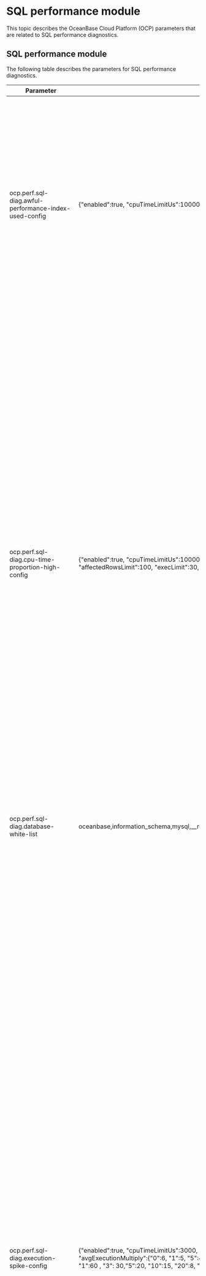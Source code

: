 SQL performance module 
===========================================

This topic describes the OceanBase Cloud Platform (OCP) parameters that are related to SQL performance diagnostics. 

SQL performance module 
-------------------------------------------

The following table describes the parameters for SQL performance diagnostics. 


|                              Parameter                              |                                                                                                                                     Default value                                                                                                                                      |                                                                                                                                                                                                                                                                                                                                                                                                                                                                                                                                                                                                                                                                                                                                                                                                                                                                                                                                                                                                                                                                                                                                                                                                                                                                                                                                                                                                                                                                                                                                                      Description                                                                                                                                                                                                                                                                                                                                                                                                                                                                                                                                                                                                                                                                                                                                                                                                                                                                                                                                                                                                                                                                                                                                                                                                                                                                                                                                                                                                                                                                                                                                                       |
|---------------------------------------------------------------------|----------------------------------------------------------------------------------------------------------------------------------------------------------------------------------------------------------------------------------------------------------------------------------------|------------------------------------------------------------------------------------------------------------------------------------------------------------------------------------------------------------------------------------------------------------------------------------------------------------------------------------------------------------------------------------------------------------------------------------------------------------------------------------------------------------------------------------------------------------------------------------------------------------------------------------------------------------------------------------------------------------------------------------------------------------------------------------------------------------------------------------------------------------------------------------------------------------------------------------------------------------------------------------------------------------------------------------------------------------------------------------------------------------------------------------------------------------------------------------------------------------------------------------------------------------------------------------------------------------------------------------------------------------------------------------------------------------------------------------------------------------------------------------------------------------------------------------------------------------------------------------------------------------------------------------------------------------------------------------------------------------------------------------------------------------------------------------------------------------------------------------------------------------------------------------------------------------------------------------------------------------------------------------------------------------------------------------------------------------------------------------------------------------------------------------------------------------------------------------------------------------------------------------------------------------------------------------------------------------------------------------------------------------------------------------------------------------------------------------------------------------------------------------------------------------------------------------------------------------------------------------------------------------------------------------------------------------------------------------------------------------------------------------------------------------------------------------------------------------------------------------------------------------------------------------------------------------------------------------------------------------------------------------------------------------------------------------------------------------------------------------------------------------------------|
| ocp.perf.sql-diag.awful-performance-index-used-config               | {"enabled":true, "cpuTimeLimitUs":100000, "execPsLimit":5.0, "fullLogicalReadsLimit":10000}                                                                                                                                                                                            | The diagnostic parameter for poor performance despite the use of index. Parameters:  * enabled: specifies whether to enable this check item.   * execPsLimit: specifies the number of executions per second.   * cpuTimeLimitUs: specifies the average CPU time (μs).   * fullLogicalReadsLimit: specifies the number of logical reads.    Diagnostic objects: SQL queries that meet the following conditions during the diagnostic period: The average CPU time \> cpuTimeLimitUs \&\& The actual logical reads \> fullLogicalReadsLimit \&\& The full table scan is not performed \&\& The execution frequency \> $execPsLimit                                                                                                                                                                                                                                                                                                                                                                                                                                                                                                                                                                                                                                                                                                                                                                                                                                                                                                                                                                                                                                                                                                                                                                                                                                                                                                                                                                                                                                                                                                                                                                                                                                                                                                                                                                                                                                                                                                                                                                                                                                                                                                                                                                                                                                                                                                                  |
| ocp.perf.sql-diag.cpu-time-proportion-high-config                   | {"enabled":true, "cpuTimeLimitUs":10000, "execPsLimit":10.0, "maxCpuTimeLimitUs":30000, "affectedRowsLimit":100, "execLimit":30, "sqlCountLimit":20, "cpuTimePercentLimit":20}                                                                                                         | The diagnostic parameter for a high CPU time percentage for execution. Parameters:  * enabled: specifies whether to enable this check item.   * execPsLimit: specifies the execution frequency, which is the number of executions per second.   * cpuTimeLimitUs: specifies the average CPU time (μs).   * maxCpuTimeLimitUs: specifies the upper limit of the CPU time.   * affectedRowsLimit: specifies the number of affected rows.   * execPsLimit: specifies the total number of executions.   * sqlCountLimit: specifies the number of SQL queries.   * cpuTimePercentLimit: specifies the CPU time percentage.    Diagnostic objects: SQL queries that meet the following conditions during the diagnostic period: The average CPU time \> $cpuTimeLimitUs \|\| The number of affected rows \> $affectedRowsLimit \|\| The upper limit of CPU time \> $maxCpuTimeLimitUs \&\& The execution frequency \>= $execPsLimit. Diagnostic criteria: During the diagnostics period, if all the following conditions are met, the CPU time percentage is considered high. 1) The percentage of the CPU time of the diagnosed SQL query to the CPU time of the tenant exceeds $cpuTimePercentLimit. 2) The total number of SQL executions by the tenant exceeds $execLimit. 3) The number of unique SQL queries executed by the tenant is greater than $sqlCountLimit.                                                                                                                                                                                                                                                                                                                                                                                                                                                                                                                                                                                                                                                                                                                                                                                                                                                                                                                                                                                                                                                                                                                                                                                                                                                                                                                                                                                                           |
| ocp.perf.sql-diag.database-white-list                               | oceanbase,information_schema,mysql,__recyclebin,sys,__public                                                                                                                                                                                                                           | The names of the databases to be skipped in SQL diagnostics.                                                                                                                                                                                                                                                                                                                                                                                                                                                                                                                                                                                                                                                                                                                                                                                                                                                                                                                                                                                                                                                                                                                                                                                                                                                                                                                                                                                                                                                                                                                                                                                                                                                                                                                                                                                                                                                                                                                                                                                                                                                                                                                                                                                                                                                                                                                                                                                                                                                                                                                                                                                                                                                                                                                                                                                                                                                                                                                                                                                                                                                           |
| ocp.perf.sql-diag.execution-spike-config                            | {"enabled":true, "cpuTimeLimitUs":3000, "execPsLimit":5.0, "pointsLimit":5, "compareMin":20, "avgExecutionMultiply":{"0":6, "1":5, "5":4, "10":3, "50": 2.5, "100": 2, "500": 1.6}, "stdExecutionMultiply":{"0":80, "1":60 , "3": 30,"5":20, "10":15, "20":8, "30":6, "50":5, "80":4}} | The diagnostic parameter for execution spikes. Parameters:  * enabled: specifies whether to enable this check item.   * execPsLimit: specifies the execution frequency, which is the number of executions per second.   * cpuTimeLimitUs: specifies the average CPU time (μs).   * pointsLimit: specifies the number of points.   * compareMin: specifies the time of comparison (min).   * avgExecutionMultiply: specifies the multiple of the average execution frequency.   * stdExecutionMultiply: specifies the multiple of the standard deviation of the execution frequency.    Diagnostic objects: SQL queries that meet the following conditions during the diagnostic period: The average CPU time \>= $cpuTimeLimitUs \&\& The average number of executions per second \>= $execPsLimit.  Diagnostic criteria: 1. Find the SQL queries that meet the diagnostic conditions within the last $compareMin before the diagnosis. Calculate the average execution frequency per minute (avg_exec_ps) of the SQL queries, the standard deviation of the execution frequency (std_exec_ps) in the last $compareMin, and the ratio of the standard deviation to the average (range_percent). In other words, the following statistics are calculated: * Historical average execution frequency (avg_exec_ps)   * Standard deviation (std_exec_ps)   * range_percent (std_exec_ps / avg_exec_ps \* 100).     2. Then, calculate the average number of executions per second (exec_ps) of the SQL query. If the exec_ps parameter meets all the following conditions at the same time, the SQL query is considered an execution spike:  * exec_ps \>= avg_exec_ps \* $multiple_value_1   * exec_ps \>= avg_exec_ps + std_exec_ps \* $multiple_value_2    **Note**  * The value of multiple_value_1 parameter varies with that of the avg_exec_ps parameter, depending on the value of the avgExecutionMultiply parameter.  When avg_exec_ps \> 500, multiple_value_1 = 1.6. Likewise, 100 -\> 2, 50 -\> 2.5, 10 -\> 3, 5 -\> 4, and 1 -\> 5.   * The value of multiple_value_2 parameter varies with that of the range_percent parameter, depending on the value of the stdExecutionMultiply parameter. When range_percent \> 80, multiple_value_ 2 = 4. Likewise, 50 -\> 5, 30 -\> 6, 20 -\> 8, 10 -\> 15, 5 -\> 20, 3 -\> 30, 1 -\> 60, and 0 -\> 80.       |
| ocp.perf.sql-diag.index-diagnoser-config                            | {"enabled":true,"schedulePeriodMin":5, "coreThreadSize":10, "maxThreadSize":50,"maxQueueSize":10000,"diagPeriodSec":300,"diagOffsetSec":60,"maxDiagPeriodSec":1800}                                                                                                                    | The parameter for SQL index diagnostics. It takes effect after a restart.  We recommend that you leave this parameter unchanged.                                                                                                                                                                                                                                                                                                                                                                                                                                                                                                                                                                                                                                                                                                                                                                                                                                                                                                                                                                                                                                                                                                                                                                                                                                                                                                                                                                                                                                                                                                                                                                                                                                                                                                                                                                                                                                                                                                                                                                                                                                                                                                                                                                                                                                                                                                                                                                                                                                                                                                                                                                                                                                                                                                                                                                                                                                                                                                                                                                       |
| ocp.perf.sql-diag.ineffective-hint-config                           | {"enabled":true, "execPsLimit":5.0, "cpuTimeLimitUs":20000}                                                                                                                                                                                                                            | The diagnostic parameter for inactive hints. Parameters:  * enabled: specifies whether to enable this check item.   * execPsLimit: specifies the execution frequency, which is the number of executions per second.   * cpuTimeLimitUs: specifies the average CPU time (μs).    Diagnostic objects: SQL queries that meet the following conditions during the diagnostic period: The average CPU time \>= $cpuTimeLimitUs \&\& The executions frequency \>= $execPsLimit. Diagnostic criteria: If the index specified in the hint is inconsistent with that of the execution plan,the hint is inactive.                                                                                                                                                                                                                                                                                                                                                                                                                                                                                                                                                                                                                                                                                                                                                                                                                                                                                                                                                                                                                                                                                                                                                                                                                                                                                                                                                                                                                                                                                                                                                                                                                                                                                                                                                                                                                                                                                                                                                                                                                                                                                                                                                                                                                                                                                                                                                            |
| ocp.perf.sql-diag.perf-diagnoser-config                             | {"enabled":true,"schedulePeriodMin":5, "coreThreadSize":10, "maxThreadSize":50,"maxQueueSize":10000,"diagPeriodSec":300,"diagOffsetSec":60,"maxDiagPeriodSec":1800}                                                                                                                    | The parameter for SQL performance diagnostics. It takes effect after a restart.  We recommend that you leave this parameter unchanged.                                                                                                                                                                                                                                                                                                                                                                                                                                                                                                                                                                                                                                                                                                                                                                                                                                                                                                                                                                                                                                                                                                                                                                                                                                                                                                                                                                                                                                                                                                                                                                                                                                                                                                                                                                                                                                                                                                                                                                                                                                                                                                                                                                                                                                                                                                                                                                                                                                                                                                                                                                                                                                                                                                                                                                                                                                                                                                                                                                 |
| ocp.perf.sql-diag.performance-degradation-after-plan-changed-config | {"enabled":true, "compareMin":5, "cpuTimeMultiply":{"0":50, "1":30, "10":10, "100":8, "1000":6}}                                                                                                                                                                                       | The diagnostic parameter for changes in the execution plan and performance degradation. Parameters  * enabled: specifies whether to enable this check item.   * cpuTimeMultiply: specifies the multiple of CPU time. If the current average CPU time is greater than 0 ms, the performance is considered degraded only when the CPU time is increased by at least 50 times after the execution plan is changed. If the current average CPU time is greater than 1 ms, the performance is considered degraded when the CPU time is increased by at least 30 times, and so forth.   * compareMin: specifies the time of performance comparison (min).    Evaluation criteria: The performance is considered degraded if the average CPU time of the SQL query within $compareMin is increased by more times than the specified multiple of CPU time after the execution plan is changed.                                                                                                                                                                                                                                                                                                                                                                                                                                                                                                                                                                                                                                                                                                                                                                                                                                                                                                                                                                                                                                                                                                                                                                                                                                                                                                                                                                                                                                                                                                                                                                                                                                                                                                                                                                                                                                                                                                                                                                                                                                                                                             |
| ocp.perf.sql-diag.performance-degradation-config                    | {"enabled":true, "cpuTimeLimitUs":10000, "execPsLimit":5.0, "maxCpuTimeLimitUs":30000, "affectedRowsLimit":100, "execLimit":5, "compareMin":20, "cpuTimeMultiply":{"0":50, "1":30, "10":10, "100":8, "1000":6}}                                                                        | The diagnostic parameter for performance degradation.  * enabled: specifies whether to enable this check item.   * execPsLimit: specifies the execution frequency, which is the number of executions per second.   * cpuTimeLimitUs: specifies the average CPU time (μs).   * maxCpuTimeLimitUs: specifies the upper limit of the CPU time.   * affectedRowsLimit: specifies the number of affected rows.   * execPsLimit: specifies the total number of executions.   * compareMin: specifies the source time (min) of the baseline data. It is the last $compareMin before the diagnosis.   * cpuTimeMultiply: specifies the multiple of CPU time. If the current CPU time is greater than 0 ms, the performance is considered degraded only when the CPU time is increased by at least 50 times after the execution plan is changed. If the current average CPU time is greater than 1 ms, the performance is considered degraded when the CPU time is increased by at least 30 times, and so forth.    Diagnostic conditions: The average CPU time \> $cpuTimeLimitUs \|\| The number of affected rows \> $affectedRowsLimit \|\| The upper limit of CPU time \> $maxCpuTimeLimitUs \&\& The execution frequency \> $execPsLimit.  Diagnostic criteria: A baseline number of executions is taken as the reference for comparison. The baseline number of executions must be greater than $execulimit. Otherwise, it cannot be used as the reference for comparison. After the reference for comparison is determined, the performance is considered degraded when the SQL query under diagnosis meets all the following conditions at the same time:  * The current average CPU time \>= The baseline CPU time \* $cpuTimeMultiply. The default value of cpuTimeMultiply is 6.   * Current execution frequency \>= Baseline execution frequency \* 0.5                                                                                                                                                                                                                                                                                                                                                                                                                                                                                                                                                                                                                                                                                                                                                                                                                 |
| ocp.perf.sql-diag.query-timeout                                     | 30000000                                                                                                                                                                                                                                                                               | Specifies the timeout threshold of SQL diagnostic queries (μs).                                                                                                                                                                                                                                                                                                                                                                                                                                                                                                                                                                                                                                                                                                                                                                                                                                                                                                                                                                                                                                                                                                                                                                                                                                                                                                                                                                                                                                                                                                                                                                                                                                                                                                                                                                                                                                                                                                                                                                                                                                                                                                                                                                                                                                                                                                                                                                                                                                                                                                                                                                                                                                                                                                                                                                                                                                                                                                                                                                                                                                                        |
| ocp.perf.sql-diag.row-lock-contention-high-config                   | {"enabled":true, "execPsLimit":0, "cpuTimeLimitUs":1000, "elapsedTimeLimitUs":0}                                                                                                                                                                                                       | The diagnostic parameter for high row lock contention.  * enabled: specifies whether to enable this check item.   * execPsLimit: specifies the execution frequency, which is the number of executions per second.   * cpuTimeLimitUs: specifies the average CPU time (μs).   * elapsedTimeLimitUs: specifies the average response time (μs).    Diagnostic objects: SQL queries that meet the following conditions during the diagnostic period:  The execution frequency \> $execPsLimit \&\& The average CPU time \> $cpuTimeLimitUs \&\& The average response time \> $elapsedTimeLimitUs. **Note**  The elapsedTimeLimitUs parameter is used only when it is configured. Diagnostic criteria: A SQL query is considered to have caused high row lock contention if its type is %select%for%update%.                                                                                                                                                                                                                                                                                                                                                                                                                                                                                                                                                                                                                                                                                                                                                                                                                                                                                                                                                                                                                                                                                                                                                                                                                                                                                                                                                                                                                                                                                                                                                                                                                                                                                                                                                                                                                                                                                                                                                                                                                                                                           |
| ocp.perf.sql-diag.table-scan-index-not-exists-config                | {"enabled":true, "execPsLimit":1.0, "cpuTimeLimitUs":20000}                                                                                                                                                                                                                            | The diagnostic parameter for the full-table scan without any indexes available.  * enabled: specifies whether to enable this check item.   * execPsLimit: specifies the execution frequency, which is the number of executions per second.   * cpuTimeLimitUs: specifies the average CPU time (μs).    Diagnostic objects: SQL queries that meet the following conditions during the diagnostic period: table_scan \> 0 in the v$sql_audit view. These queries involve full table scans.  Diagnostic criteria: No index is available if the following conditions are met:  * A single table is scanned and it has no index.   * Multiple tables are scanned and some tables have no index.                                                                                                                                                                                                                                                                                                                                                                                                                                                                                                                                                                                                                                                                                                                                                                                                                                                                                                                                                                                                                                                                                                                                                                                                                                                                                                                                                                                                                                                                                                                                                                                                                                                                                                                                                                                                                                                                                                                                                                                                                                                                                                                                                                      |
| ocp.perf.sql-diag.table-scan-index-not-used-config                  | {"enabled":true, "execPsLimit":1.0, "cpuTimeLimitUs":2000}                                                                                                                                                                                                                             | The diagnostic parameter for a full-table scan without using the index.  * enabled: specifies whether to enable this check item.   * execPsLimit: specifies the execution frequency, which is the number of executions per second.   * cpuTimeLimitUs: specifies the average CPU time (μs).    Diagnostic objects: SQL queries that meet the following conditions during the diagnostic period:  The execution frequency \> $execPsLimit, the average CPU Time \> $cpuTimeLimitUs, and a full-table scan is performed. Diagnostic criteria: The index is not used.                                                                                                                                                                                                                                                                                                                                                                                                                                                                                                                                                                                                                                                                                                                                                                                                                                                                                                                                                                                                                                                                                                                                                                                                                                                                                                                                                                                                                                                                                                                                                                                                                                                                                                                                                                                                                                                                                                                                                                                                                                                                                                                                                                                                                                                                                                                                                                                 |
| ocp.perf.sql.diag-plan-change-config                                | {"enabled":true,"schedulePeriodMin":5, "coreThreadSize":10, "maxThreadSize":50,"maxQueueSize":10000,"diagPeriodSec":300,"diagOffsetSec":300,"maxDiagPeriodSec":1800}                                                                                                                   | The parameter for scheduling of diagnostic tasks.  We recommend that you leave this parameter unchanged.                                                                                                                                                                                                                                                                                                                                                                                                                                                                                                                                                                                                                                                                                                                                                                                                                                                                                                                                                                                                                                                                                                                                                                                                                                                                                                                                                                                                                                                                                                                                                                                                                                                                                                                                                                                                                                                                                                                                                                                                                                                                                                                                                                                                                                                                                                                                                                                                                                                                                                                                                                                                                                                                                                                                                                                                                                                                                                                                                                                               |
| ocp.perf.sql.max-query-range                                        | 24h                                                                                                                                                                                                                                                                                    | Specifies the maximum length of time range for querying SQL performance data. Default value: 24h.  If the time range of a query you specified on the **TopSQL** or **SlowSQL** tab exceeds the value of this parameter, an error is returned when you submit the query.                                                                                                                                                                                                                                                                                                                                                                                                                                                                                                                                                                                                                                                                                                                                                                                                                                                                                                                                                                                                                                                                                                                                                                                                                                                                                                                                                                                                                                                                                                                                                                                                                                                                                                                                                                                                                                                                                                                                                                                                                                                                                                                                                                                                                                                                                                                                                                                                                                                                                                                                                                                                                                                                                                                                                                                                                                |
| ocp.perf.sql.plan-hist-level0-granularity                           | 30s                                                                                                                                                                                                                                                                                    | Specifies the time interval for OCP to aggregate the performance data of the Level 0 SQL execution plans, or plans for short.  By default, OCP collects and aggregates the performance data of plans once every 30s. The performance data is stored in specific tables for use in TopSQL diagnostics.  You can increase this value to relieve the storage pressure for the MetaDB and MonitorDB of OCP.                                                                                                                                                                                                                                                                                                                                                                                                                                                                                                                                                                                                                                                                                                                                                                                                                                                                                                                                                                                                                                                                                                                                                                                                                                                                                                                                                                                                                                                                                                                                                                                                                                                                                                                                                                                                                                                                                                                                                                                                                                                                                                                                                                                                                                                                                                                                                                                                                                                                                                                                                                                                                                                                                |
| ocp.perf.sql.plan-hist-level0-query-interval                        | 2h                                                                                                                                                                                                                                                                                     | Specifies the maximum time range for querying the Level 0 plan performance data.  If the specified query time range exceeds this value, OCP queries data tables with larger aggregation time intervals.                                                                                                                                                                                                                                                                                                                                                                                                                                                                                                                                                                                                                                                                                                                                                                                                                                                                                                                                                                                                                                                                                                                                                                                                                                                                                                                                                                                                                                                                                                                                                                                                                                                                                                                                                                                                                                                                                                                                                                                                                                                                                                                                                                                                                                                                                                                                                                                                                                                                                                                                                                                                                                                                                                                                                                                                                                                                                                |
| ocp.perf.sql.plan-hist-level0-retention                             | 5d                                                                                                                                                                                                                                                                                     | Specifies the period for retaining performance data partitions of Level 0 plans.  Performance data partitions are created by day. By default, the data is retained for only five days. Partitions that have been retained for more than five days are automatically deleted.                                                                                                                                                                                                                                                                                                                                                                                                                                                                                                                                                                                                                                                                                                                                                                                                                                                                                                                                                                                                                                                                                                                                                                                                                                                                                                                                                                                                                                                                                                                                                                                                                                                                                                                                                                                                                                                                                                                                                                                                                                                                                                                                                                                                                                                                                                                                                                                                                                                                                                                                                                                                                                                                                                                                                                                                                           |
| ocp.perf.sql.prepare-partition-ahead                                | 8                                                                                                                                                                                                                                                                                      | Specifies the number of days for creating performance data partitions before the diagnosis. You need to specify the period in days.                                                                                                                                                                                                                                                                                                                                                                                                                                                                                                                                                                                                                                                                                                                                                                                                                                                                                                                                                                                                                                                                                                                                                                                                                                                                                                                                                                                                                                                                                                                                                                                                                                                                                                                                                                                                                                                                                                                                                                                                                                                                                                                                                                                                                                                                                                                                                                                                                                                                                                                                                                                                                                                                                                                                                                                                                                                                                                                                                                                    |
| ocp.perf.sql.query-timeout                                          | 30000000                                                                                                                                                                                                                                                                               | Specifies the timeout threshold for SQL performance data queries (μs).                                                                                                                                                                                                                                                                                                                                                                                                                                                                                                                                                                                                                                                                                                                                                                                                                                                                                                                                                                                                                                                                                                                                                                                                                                                                                                                                                                                                                                                                                                                                                                                                                                                                                                                                                                                                                                                                                                                                                                                                                                                                                                                                                                                                                                                                                                                                                                                                                                                                                                                                                                                                                                                                                                                                                                                                                                                                                                                                                                                                                                                 |
| ocp.perf.sql.sql-hist-level0-granularity                            | 30s                                                                                                                                                                                                                                                                                    | Specifies the time interval for OCP to aggregate the performance data of the Level 0 SQL queries.  **Note**  To improve the performance of monitoring metric collection, OCP collects and aggregates SQL performance data at different time intervals for TopSQL diagnostics. The data is divided into three levels and is collected and stored in table partitions of the corresponding levels by day. The retention period for performance data partitions is specified by a fixed parameter.  For the same type of performance data, a larger time interval requires less storage space.                                                                                                                                                                                                                                                                                                                                                                                                                                                                                                                                                                                                                                                                                                                                                                                                                                                                                                                                                                                                                                                                                                                                                                                                                                                                                                                                                                                                                                                                                                                                                                                                                                                                                                                                                                                                                                                                                                                                                                                                                                                                                                                                                                                                                                                                                                                                                                                                                                                                            |
| ocp.perf.sql.sql-hist-level0-query-interval                         | 2h                                                                                                                                                                                                                                                                                     | Specifies the maximum time range for querying the Level 0 SQL performance data.  If the time range you specified on the **TopSQL** tab exceeds this value, OCP queries the Level 1 SQL performance data tables.                                                                                                                                                                                                                                                                                                                                                                                                                                                                                                                                                                                                                                                                                                                                                                                                                                                                                                                                                                                                                                                                                                                                                                                                                                                                                                                                                                                                                                                                                                                                                                                                                                                                                                                                                                                                                                                                                                                                                                                                                                                                                                                                                                                                                                                                                                                                                                                                                                                                                                                                                                                                                                                                                                                                                                                                                                                                                        |
| ocp.perf.sql.sql-hist-level0-retention                              | 2d                                                                                                                                                                                                                                                                                     | Specifies the retention period for partitions of Level 0 SQL performance data.  Partitions for Level 0 SQL performance data are created by day. By default, the MetaDB and MonitorDB of OCP only retains partitions created in the last two days.                                                                                                                                                                                                                                                                                                                                                                                                                                                                                                                                                                                                                                                                                                                                                                                                                                                                                                                                                                                                                                                                                                                                                                                                                                                                                                                                                                                                                                                                                                                                                                                                                                                                                                                                                                                                                                                                                                                                                                                                                                                                                                                                                                                                                                                                                                                                                                                                                                                                                                                                                                                                                                                                                                                                                                                                                                                      |
| ocp.perf.sql.sql-hist-level1-granularity                            | 2m                                                                                                                                                                                                                                                                                     | Specifies the time interval for OCP to aggregate the performance data of the Level 1 SQL queries. By default, OCP aggregates SQL performance data once every 2 minutes and writes the data into Level 2 SQL performance data tables.                                                                                                                                                                                                                                                                                                                                                                                                                                                                                                                                                                                                                                                                                                                                                                                                                                                                                                                                                                                                                                                                                                                                                                                                                                                                                                                                                                                                                                                                                                                                                                                                                                                                                                                                                                                                                                                                                                                                                                                                                                                                                                                                                                                                                                                                                                                                                                                                                                                                                                                                                                                                                                                                                                                                                                                                                                                                                   |
| ocp.perf.sql.sql-hist-level1-query-interval                         | 12h                                                                                                                                                                                                                                                                                    | Specifies the maximum time interval for querying the Level 1 SQL performance data.  If the time range you specified on the **TopSQL** tab exceeds this value, OCP queries the Level 2 SQL performance data tables.                                                                                                                                                                                                                                                                                                                                                                                                                                                                                                                                                                                                                                                                                                                                                                                                                                                                                                                                                                                                                                                                                                                                                                                                                                                                                                                                                                                                                                                                                                                                                                                                                                                                                                                                                                                                                                                                                                                                                                                                                                                                                                                                                                                                                                                                                                                                                                                                                                                                                                                                                                                                                                                                                                                                                                                                                                                                                     |
| ocp.perf.sql.sql-hist-level1-retention                              | 8d                                                                                                                                                                                                                                                                                     | Specifies the retention period for partitions of Level 1 SQL performance data.                                                                                                                                                                                                                                                                                                                                                                                                                                                                                                                                                                                                                                                                                                                                                                                                                                                                                                                                                                                                                                                                                                                                                                                                                                                                                                                                                                                                                                                                                                                                                                                                                                                                                                                                                                                                                                                                                                                                                                                                                                                                                                                                                                                                                                                                                                                                                                                                                                                                                                                                                                                                                                                                                                                                                                                                                                                                                                                                                                                                                                         |
| ocp.perf.sql.sql-hist-level2-granularity                            | 10m                                                                                                                                                                                                                                                                                    | Specifies the time interval for OCP to aggregate the performance data of the Level 2 SQL queries. By default, OCP aggregates SQL performance data once every 10 minutes and writes the data into Level 2 SQL performance data tables.                                                                                                                                                                                                                                                                                                                                                                                                                                                                                                                                                                                                                                                                                                                                                                                                                                                                                                                                                                                                                                                                                                                                                                                                                                                                                                                                                                                                                                                                                                                                                                                                                                                                                                                                                                                                                                                                                                                                                                                                                                                                                                                                                                                                                                                                                                                                                                                                                                                                                                                                                                                                                                                                                                                                                                                                                                                                                  |
| ocp.perf.sql.sql-hist-level2-query-interval                         | 48h                                                                                                                                                                                                                                                                                    | Specifies the maximum time interval for querying the Level 2 SQL performance data.  Regardless of whether the time range you specified exceeds this value, OCP queries the Level 2 SQL performance data tables.                                                                                                                                                                                                                                                                                                                                                                                                                                                                                                                                                                                                                                                                                                                                                                                                                                                                                                                                                                                                                                                                                                                                                                                                                                                                                                                                                                                                                                                                                                                                                                                                                                                                                                                                                                                                                                                                                                                                                                                                                                                                                                                                                                                                                                                                                                                                                                                                                                                                                                                                                                                                                                                                                                                                                                                                                                                                                        |
| ocp.perf.sql.sql-hist-level2-retention                              | 15d                                                                                                                                                                                                                                                                                    | Specifies the retention period for partitions of Level 2 SQL performance data.                                                                                                                                                                                                                                                                                                                                                                                                                                                                                                                                                                                                                                                                                                                                                                                                                                                                                                                                                                                                                                                                                                                                                                                                                                                                                                                                                                                                                                                                                                                                                                                                                                                                                                                                                                                                                                                                                                                                                                                                                                                                                                                                                                                                                                                                                                                                                                                                                                                                                                                                                                                                                                                                                                                                                                                                                                                                                                                                                                                                                                         |


